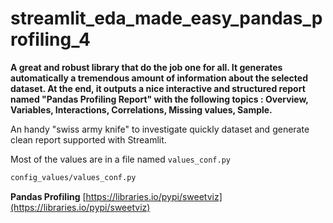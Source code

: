 # streamlit_eda_made_easy_pandas_profiling_4
**A great and robust library that do the job one for all. It generates automatically a tremendous amount of
information about the selected dataset. At the end, it outputs a nice interactive and structured report named
"Pandas Profiling Report" with the following topics : Overview, Variables, Interactions, Correlations, Missing
values, Sample.** 

An handy "swiss army knife" to investigate quickly dataset and generate clean report supported with Streamlit.

Most of the values are in a file named `values_conf.py`
```bash
config_values/values_conf.py
```

**Pandas Profiling**
[https://libraries.io/pypi/sweetviz](https://libraries.io/pypi/sweetviz)


